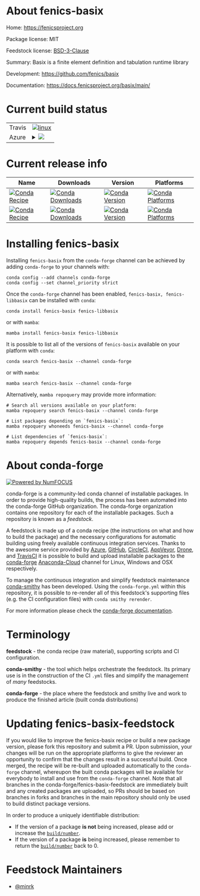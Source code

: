 About fenics-basix
==================

Home: https://fenicsproject.org

Package license: MIT

Feedstock license: [BSD-3-Clause](https://github.com/conda-forge/fenics-basix-feedstock/blob/main/LICENSE.txt)

Summary: Basix is a finite element definition and tabulation runtime library

Development: https://github.com/fenics/basix

Documentation: https://docs.fenicsproject.org/basix/main/

Current build status
====================


<table><tr>
    <td>Travis</td>
    <td>
      <a href="https://app.travis-ci.com/conda-forge/fenics-basix-feedstock">
        <img alt="linux" src="https://img.shields.io/travis/com/conda-forge/fenics-basix-feedstock/main.svg?label=Linux">
      </a>
    </td>
  </tr>
    
  <tr>
    <td>Azure</td>
    <td>
      <details>
        <summary>
          <a href="https://dev.azure.com/conda-forge/feedstock-builds/_build/latest?definitionId=&branchName=main">
            <img src="https://dev.azure.com/conda-forge/feedstock-builds/_apis/build/status/fenics-basix-feedstock?branchName=main">
          </a>
        </summary>
        <table>
          <thead><tr><th>Variant</th><th>Status</th></tr></thead>
          <tbody><tr>
              <td>linux_64</td>
              <td>
                <a href="https://dev.azure.com/conda-forge/feedstock-builds/_build/latest?definitionId=&branchName=main">
                  <img src="https://dev.azure.com/conda-forge/feedstock-builds/_apis/build/status/fenics-basix-feedstock?branchName=main&jobName=linux&configuration=linux_64_" alt="variant">
                </a>
              </td>
            </tr><tr>
              <td>linux_aarch64</td>
              <td>
                <a href="https://dev.azure.com/conda-forge/feedstock-builds/_build/latest?definitionId=&branchName=main">
                  <img src="https://dev.azure.com/conda-forge/feedstock-builds/_apis/build/status/fenics-basix-feedstock?branchName=main&jobName=linux&configuration=linux_aarch64_" alt="variant">
                </a>
              </td>
            </tr><tr>
              <td>linux_ppc64le</td>
              <td>
                <a href="https://dev.azure.com/conda-forge/feedstock-builds/_build/latest?definitionId=&branchName=main">
                  <img src="https://dev.azure.com/conda-forge/feedstock-builds/_apis/build/status/fenics-basix-feedstock?branchName=main&jobName=linux&configuration=linux_ppc64le_" alt="variant">
                </a>
              </td>
            </tr><tr>
              <td>osx_64</td>
              <td>
                <a href="https://dev.azure.com/conda-forge/feedstock-builds/_build/latest?definitionId=&branchName=main">
                  <img src="https://dev.azure.com/conda-forge/feedstock-builds/_apis/build/status/fenics-basix-feedstock?branchName=main&jobName=osx&configuration=osx_64_" alt="variant">
                </a>
              </td>
            </tr><tr>
              <td>osx_arm64</td>
              <td>
                <a href="https://dev.azure.com/conda-forge/feedstock-builds/_build/latest?definitionId=&branchName=main">
                  <img src="https://dev.azure.com/conda-forge/feedstock-builds/_apis/build/status/fenics-basix-feedstock?branchName=main&jobName=osx&configuration=osx_arm64_" alt="variant">
                </a>
              </td>
            </tr>
          </tbody>
        </table>
      </details>
    </td>
  </tr>
</table>

Current release info
====================

| Name | Downloads | Version | Platforms |
| --- | --- | --- | --- |
| [![Conda Recipe](https://img.shields.io/badge/recipe-fenics--basix-green.svg)](https://anaconda.org/conda-forge/fenics-basix) | [![Conda Downloads](https://img.shields.io/conda/dn/conda-forge/fenics-basix.svg)](https://anaconda.org/conda-forge/fenics-basix) | [![Conda Version](https://img.shields.io/conda/vn/conda-forge/fenics-basix.svg)](https://anaconda.org/conda-forge/fenics-basix) | [![Conda Platforms](https://img.shields.io/conda/pn/conda-forge/fenics-basix.svg)](https://anaconda.org/conda-forge/fenics-basix) |
| [![Conda Recipe](https://img.shields.io/badge/recipe-fenics--libbasix-green.svg)](https://anaconda.org/conda-forge/fenics-libbasix) | [![Conda Downloads](https://img.shields.io/conda/dn/conda-forge/fenics-libbasix.svg)](https://anaconda.org/conda-forge/fenics-libbasix) | [![Conda Version](https://img.shields.io/conda/vn/conda-forge/fenics-libbasix.svg)](https://anaconda.org/conda-forge/fenics-libbasix) | [![Conda Platforms](https://img.shields.io/conda/pn/conda-forge/fenics-libbasix.svg)](https://anaconda.org/conda-forge/fenics-libbasix) |

Installing fenics-basix
=======================

Installing `fenics-basix` from the `conda-forge` channel can be achieved by adding `conda-forge` to your channels with:

```
conda config --add channels conda-forge
conda config --set channel_priority strict
```

Once the `conda-forge` channel has been enabled, `fenics-basix, fenics-libbasix` can be installed with `conda`:

```
conda install fenics-basix fenics-libbasix
```

or with `mamba`:

```
mamba install fenics-basix fenics-libbasix
```

It is possible to list all of the versions of `fenics-basix` available on your platform with `conda`:

```
conda search fenics-basix --channel conda-forge
```

or with `mamba`:

```
mamba search fenics-basix --channel conda-forge
```

Alternatively, `mamba repoquery` may provide more information:

```
# Search all versions available on your platform:
mamba repoquery search fenics-basix --channel conda-forge

# List packages depending on `fenics-basix`:
mamba repoquery whoneeds fenics-basix --channel conda-forge

# List dependencies of `fenics-basix`:
mamba repoquery depends fenics-basix --channel conda-forge
```


About conda-forge
=================

[![Powered by
NumFOCUS](https://img.shields.io/badge/powered%20by-NumFOCUS-orange.svg?style=flat&colorA=E1523D&colorB=007D8A)](https://numfocus.org)

conda-forge is a community-led conda channel of installable packages.
In order to provide high-quality builds, the process has been automated into the
conda-forge GitHub organization. The conda-forge organization contains one repository
for each of the installable packages. Such a repository is known as a *feedstock*.

A feedstock is made up of a conda recipe (the instructions on what and how to build
the package) and the necessary configurations for automatic building using freely
available continuous integration services. Thanks to the awesome service provided by
[Azure](https://azure.microsoft.com/en-us/services/devops/), [GitHub](https://github.com/),
[CircleCI](https://circleci.com/), [AppVeyor](https://www.appveyor.com/),
[Drone](https://cloud.drone.io/welcome), and [TravisCI](https://travis-ci.com/)
it is possible to build and upload installable packages to the
[conda-forge](https://anaconda.org/conda-forge) [Anaconda-Cloud](https://anaconda.org/)
channel for Linux, Windows and OSX respectively.

To manage the continuous integration and simplify feedstock maintenance
[conda-smithy](https://github.com/conda-forge/conda-smithy) has been developed.
Using the ``conda-forge.yml`` within this repository, it is possible to re-render all of
this feedstock's supporting files (e.g. the CI configuration files) with ``conda smithy rerender``.

For more information please check the [conda-forge documentation](https://conda-forge.org/docs/).

Terminology
===========

**feedstock** - the conda recipe (raw material), supporting scripts and CI configuration.

**conda-smithy** - the tool which helps orchestrate the feedstock.
                   Its primary use is in the construction of the CI ``.yml`` files
                   and simplify the management of *many* feedstocks.

**conda-forge** - the place where the feedstock and smithy live and work to
                  produce the finished article (built conda distributions)


Updating fenics-basix-feedstock
===============================

If you would like to improve the fenics-basix recipe or build a new
package version, please fork this repository and submit a PR. Upon submission,
your changes will be run on the appropriate platforms to give the reviewer an
opportunity to confirm that the changes result in a successful build. Once
merged, the recipe will be re-built and uploaded automatically to the
`conda-forge` channel, whereupon the built conda packages will be available for
everybody to install and use from the `conda-forge` channel.
Note that all branches in the conda-forge/fenics-basix-feedstock are
immediately built and any created packages are uploaded, so PRs should be based
on branches in forks and branches in the main repository should only be used to
build distinct package versions.

In order to produce a uniquely identifiable distribution:
 * If the version of a package **is not** being increased, please add or increase
   the [``build/number``](https://docs.conda.io/projects/conda-build/en/latest/resources/define-metadata.html#build-number-and-string).
 * If the version of a package **is** being increased, please remember to return
   the [``build/number``](https://docs.conda.io/projects/conda-build/en/latest/resources/define-metadata.html#build-number-and-string)
   back to 0.

Feedstock Maintainers
=====================

* [@minrk](https://github.com/minrk/)

